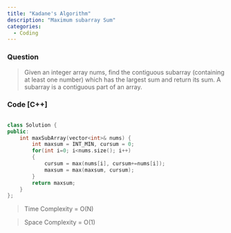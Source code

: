 ```yaml
---
title: "Kadane's Algorithm"
description: "Maximum subarray Sum"
categories:
  - Coding
---
```


### Question

> Given an integer array nums, find the contiguous subarray (containing at least one number) which has the largest sum and return its sum. A subarray is a contiguous part of an array.

### Code [C++]

```cpp

class Solution {
public:
    int maxSubArray(vector<int>& nums) {
        int maxsum = INT_MIN, cursum = 0;
        for(int i=0; i<nums.size(); i++)
        {
            cursum = max(nums[i], cursum+=nums[i]);
            maxsum = max(maxsum, cursum);
        }      
        return maxsum;
    }
};

```

> Time Complexity = O(N)

> Space Complexity = O(1)
